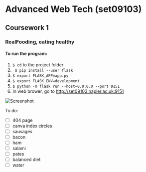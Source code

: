 # Advanced Web Tech (set09103)
## Coursework 1
### RealFooding, eating healthy

#### To run the program:

1. ``` $ cd ``` to the project folder
2. ``` $ pip install --user flask```
3. ``` $ export FLASK_APP=app.py ```
4. ``` $ export FLASK_ENV=development ```
5. ``` $ python -m flask run --host=0.0.0.0 --port 9151 ```
6. In web brower, go to http://set09103.napier.ac.uk:9151

![Screenshot](screenshot.png)

To do:
- [ ] 404 page
- [ ] canva index circles
- [ ] sausages
- [ ] bacon
- [ ] ham
- [ ] salami
- [ ] pates
- [ ] balanced diet
- [ ] water

